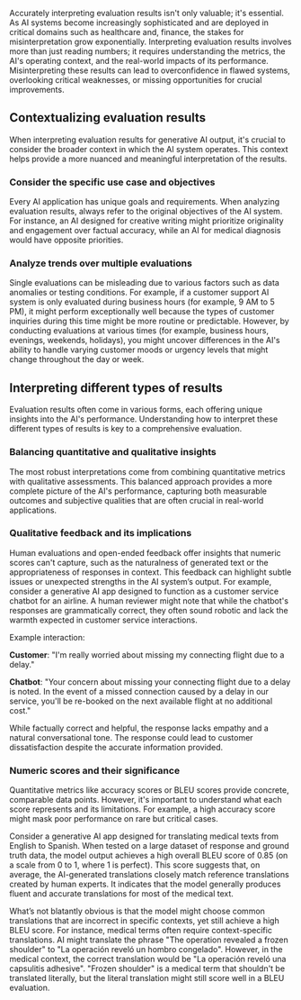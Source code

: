 Accurately interpreting evaluation results isn't only valuable; it's essential. As AI systems become increasingly sophisticated and are deployed in critical domains such as healthcare and, finance, the stakes for misinterpretation grow exponentially. Interpreting evaluation results involves more than just reading numbers; it requires understanding the metrics, the AI's operating context, and the real-world impacts of its performance. Misinterpreting these results can lead to overconfidence in flawed systems, overlooking critical weaknesses, or missing opportunities for crucial improvements.

## Contextualizing evaluation results

When interpreting evaluation results for generative AI output, it's crucial to consider the broader context in which the AI system operates. This context helps provide a more nuanced and meaningful interpretation of the results.

### Consider the specific use case and objectives

Every AI application has unique goals and requirements. When analyzing evaluation results, always refer to the original objectives of the AI system. For instance, an AI designed for creative writing might prioritize originality and engagement over factual accuracy, while an AI for medical diagnosis would have opposite priorities.

### Analyze trends over multiple evaluations

Single evaluations can be misleading due to various factors such as data anomalies or testing conditions. For example, if a customer support AI system is only evaluated during business hours (for example, 9 AM to 5 PM), it might perform exceptionally well because the types of customer inquiries during this time might be more routine or predictable. However, by conducting evaluations at various times (for example, business hours, evenings, weekends, holidays), you might uncover differences in the AI's ability to handle varying customer moods or urgency levels that might change throughout the day or week.

## Interpreting different types of results

Evaluation results often come in various forms, each offering unique insights into the AI's performance. Understanding how to interpret these different types of results is key to a comprehensive evaluation.

### Balancing quantitative and qualitative insights

The most robust interpretations come from combining quantitative metrics with qualitative assessments. This balanced approach provides a more complete picture of the AI's performance, capturing both measurable outcomes and subjective qualities that are often crucial in real-world applications.

### Qualitative feedback and its implications

Human evaluations and open-ended feedback offer insights that numeric scores can't capture, such as the naturalness of generated text or the appropriateness of responses in context. This feedback can highlight subtle issues or unexpected strengths in the AI system’s output. For example, consider a generative AI app designed to function as a customer service chatbot for an airline. A human reviewer might note that while the chatbot's responses are grammatically correct, they often sound robotic and lack the warmth expected in customer service interactions.

Example interaction:

**Customer**: "I'm really worried about missing my connecting flight due to a delay."

**Chatbot**: "Your concern about missing your connecting flight due to a delay is noted. In the event of a missed connection caused by a delay in our service, you'll be re-booked on the next available flight at no additional cost."

While factually correct and helpful, the response lacks empathy and a natural conversational tone. The response could lead to customer dissatisfaction despite the accurate information provided.

### Numeric scores and their significance

Quantitative metrics like accuracy scores or BLEU scores provide concrete, comparable data points. However, it's important to understand what each score represents and its limitations. For example, a high accuracy score might mask poor performance on rare but critical cases.

Consider a generative AI app designed for translating medical texts from English to Spanish. When tested on a large dataset of response and ground truth data, the model output achieves a high overall BLEU score of 0.85 (on a scale from 0 to 1, where 1 is perfect). This score suggests that, on average, the AI-generated translations closely match reference translations created by human experts. It indicates that the model generally produces fluent and accurate translations for most of the medical text.

What’s not blatantly obvious is that the model might choose common translations that are incorrect in specific contexts, yet still achieve a high BLEU score. For instance, medical terms often require context-specific translations. AI might translate the phrase "The operation revealed a frozen shoulder"  to "La operación reveló un hombro congelado". However, in the medical context, the correct translation would be "La operación reveló una capsulitis adhesive". "Frozen shoulder" is a medical term that shouldn't be translated literally, but the literal translation might still score well in a BLEU evaluation.

